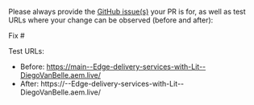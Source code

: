 Please always provide the [GitHub issue(s)](../issues) your PR is for, as well as test URLs where your change can be observed (before and after):

Fix #<gh-issue-id>

Test URLs:
- Before: https://main--Edge-delivery-services-with-Lit--DiegoVanBelle.aem.live/
- After: https://<branch>--Edge-delivery-services-with-Lit--DiegoVanBelle.aem.live/
